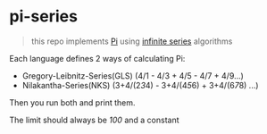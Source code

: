 # pi-series

> this repo implements [Pi](https://en.wikipedia.org/wiki/Pi)
using [infinite series](https://en.wikipedia.org/wiki/Series_(mathematics))
algorithms

Each language defines 2 ways of calculating Pi:
- Gregory-Leibnitz-Series(GLS) (4/1 - 4/3 + 4/5 - 4/7 + 4/9...)
- Nilakantha-Series(NKS) (3+4/(2*3*4) - 3+4/(4*5*6) + 3+4/(6*7*8) ...)

Then you run both and print them.

The limit should always be *100* and a constant

